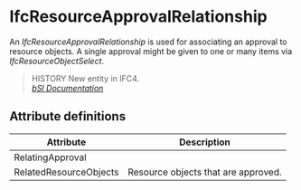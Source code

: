 IfcResourceApprovalRelationship
===============================
An _IfcResourceApprovalRelationship_ is used for associating an approval to
resource objects. A single approval might be given to one or many items via
_IfcResourceObjectSelect_.  
  
> HISTORY  New entity in IFC4.  
[ _bSI
Documentation_](https://standards.buildingsmart.org/IFC/DEV/IFC4_2/FINAL/HTML/schema/ifcapprovalresource/lexical/ifcresourceapprovalrelationship.htm)


Attribute definitions
---------------------
| Attribute              | Description                         |
|------------------------|-------------------------------------|
| RelatingApproval       |                                     |
| RelatedResourceObjects | Resource objects that are approved. |


